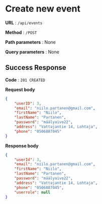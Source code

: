 # Create new event

**URL** : `/api/events`

**Method** : `/POST`

**Path parameters** : None

**Query parameters** : None

## Success Response 

**Code** : `201 CREATED`

**Request body**

```json
{
    "userID": 3,
    "email": "niilo.partanen@gmail.com",
    "firstName": "Niilo",
    "lastName": "Partanen",
    "password": "määlyaivo22",
    "address": "Vattajantie 14, Lohtaja",
    "phone": "0506887045"
}
```

**Response body**

```json
{
    "userId": 3,
    "email": "niilo.partanen@gmail.com",
    "firstName": "Niilo",
    "lastName": "Partanen",
    "password": "määlyaivo22",
    "address": "Vattajantie 14, Lohtaja",
    "phone": "0506887045",
    "userrole": null
}
```